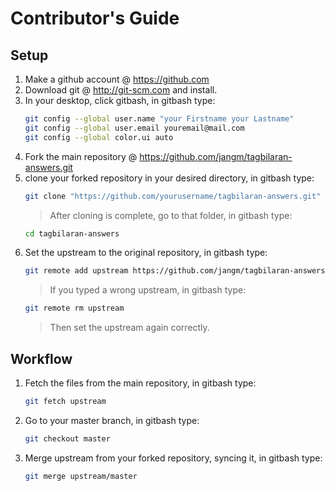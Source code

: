 # Contributor's Guide

## Setup

1. Make a github account @ https://github.com
2. Download git @ http://git-scm.com and install.
3. In your desktop, click gitbash, in gitbash type:
	```bash
	git config --global user.name "your Firstname your Lastname"
	git config --global user.email youremail@mail.com
	git config --global color.ui auto
	```
4. Fork the main repository @ https://github.com/jangm/tagbilaran-answers.git
5. clone your forked repository in your desired directory, in gitbash type:
	```bash
	git clone "https://github.com/yourusername/tagbilaran-answers.git"
	```
	> After cloning is complete, go to that folder, in gitbash type:
	```bash
	cd tagbilaran-answers
	```
6. Set the upstream to the original repository, in gitbash type:
	```bash
	git remote add upstream https://github.com/jangm/tagbilaran-answers.git
	```
	> If you typed a wrong upstream, in gitbash type:
	```bash
	git remote rm upstream
	```
	> Then set the upstream again correctly.

## Workflow

1. Fetch the files from the main repository, in gitbash type:
	```bash
	git fetch upstream
	```
2. Go to your master branch, in gitbash type:
	```bash
	git checkout master
	```
3. Merge upstream from your forked repository, syncing it, in gitbash type:
	```bash
	git merge upstream/master
	```
